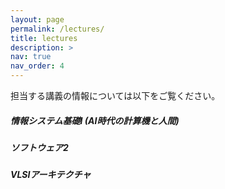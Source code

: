 ```yaml
---
layout: page
permalink: /lectures/
title: lectures
description: >
nav: true
nav_order: 4
---
```


担当する講義の情報については以下をご覧ください。

##### <i class="fa-solid fa-robot"></i> 情報システム基礎Ⅰ (AI時代の計算機と人間)

##### <i class="fas fa-laptop-code"></i> ソフトウェア2

##### <i class="fa-solid fa-microchip"></i> VLSIアーキテクチャ


